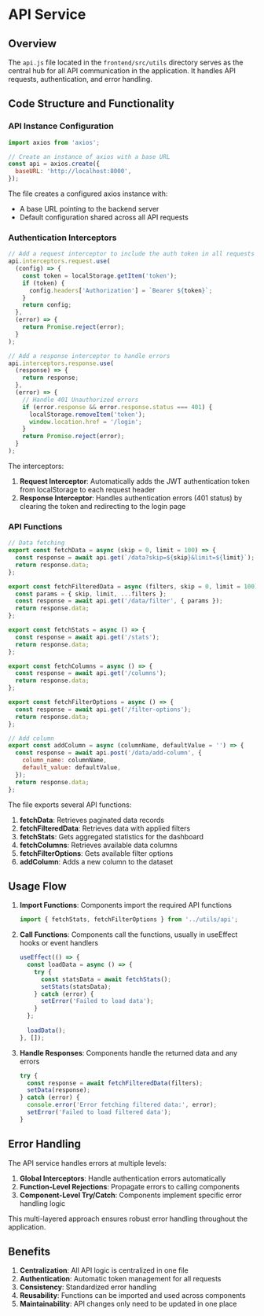 # API Service

## Overview

The `api.js` file located in the `frontend/src/utils` directory serves as the central hub for all API communication in the application. It handles API requests, authentication, and error handling.

## Code Structure and Functionality

### API Instance Configuration

```javascript
import axios from 'axios';

// Create an instance of axios with a base URL
const api = axios.create({
  baseURL: 'http://localhost:8000',
});
```

The file creates a configured axios instance with:
- A base URL pointing to the backend server
- Default configuration shared across all API requests

### Authentication Interceptors

```javascript
// Add a request interceptor to include the auth token in all requests
api.interceptors.request.use(
  (config) => {
    const token = localStorage.getItem('token');
    if (token) {
      config.headers['Authorization'] = `Bearer ${token}`;
    }
    return config;
  },
  (error) => {
    return Promise.reject(error);
  }
);

// Add a response interceptor to handle errors
api.interceptors.response.use(
  (response) => {
    return response;
  },
  (error) => {
    // Handle 401 Unauthorized errors
    if (error.response && error.response.status === 401) {
      localStorage.removeItem('token');
      window.location.href = '/login';
    }
    return Promise.reject(error);
  }
);
```

The interceptors:
1. **Request Interceptor**: Automatically adds the JWT authentication token from localStorage to each request header
2. **Response Interceptor**: Handles authentication errors (401 status) by clearing the token and redirecting to the login page

### API Functions

```javascript
// Data fetching
export const fetchData = async (skip = 0, limit = 100) => {
  const response = await api.get(`/data?skip=${skip}&limit=${limit}`);
  return response.data;
};

export const fetchFilteredData = async (filters, skip = 0, limit = 100) => {
  const params = { skip, limit, ...filters };
  const response = await api.get('/data/filter', { params });
  return response.data;
};

export const fetchStats = async () => {
  const response = await api.get('/stats');
  return response.data;
};

export const fetchColumns = async () => {
  const response = await api.get('/columns');
  return response.data;
};

export const fetchFilterOptions = async () => {
  const response = await api.get('/filter-options');
  return response.data;
};

// Add column
export const addColumn = async (columnName, defaultValue = '') => {
  const response = await api.post('/data/add-column', {
    column_name: columnName,
    default_value: defaultValue,
  });
  return response.data;
};
```

The file exports several API functions:

1. **fetchData**: Retrieves paginated data records
2. **fetchFilteredData**: Retrieves data with applied filters
3. **fetchStats**: Gets aggregated statistics for the dashboard
4. **fetchColumns**: Retrieves available data columns
5. **fetchFilterOptions**: Gets available filter options
6. **addColumn**: Adds a new column to the dataset

## Usage Flow

1. **Import Functions**: Components import the required API functions
   ```javascript
   import { fetchStats, fetchFilterOptions } from '../utils/api';
   ```

2. **Call Functions**: Components call the functions, usually in useEffect hooks or event handlers
   ```javascript
   useEffect(() => {
     const loadData = async () => {
       try {
         const statsData = await fetchStats();
         setStats(statsData);
       } catch (error) {
         setError('Failed to load data');
       }
     };
     
     loadData();
   }, []);
   ```

3. **Handle Responses**: Components handle the returned data and any errors
   ```javascript
   try {
     const response = await fetchFilteredData(filters);
     setData(response);
   } catch (error) {
     console.error('Error fetching filtered data:', error);
     setError('Failed to load filtered data');
   }
   ```

## Error Handling

The API service handles errors at multiple levels:

1. **Global Interceptors**: Handle authentication errors automatically
2. **Function-Level Rejections**: Propagate errors to calling components
3. **Component-Level Try/Catch**: Components implement specific error handling logic

This multi-layered approach ensures robust error handling throughout the application.

## Benefits

1. **Centralization**: All API logic is centralized in one file
2. **Authentication**: Automatic token management for all requests
3. **Consistency**: Standardized error handling
4. **Reusability**: Functions can be imported and used across components
5. **Maintainability**: API changes only need to be updated in one place 